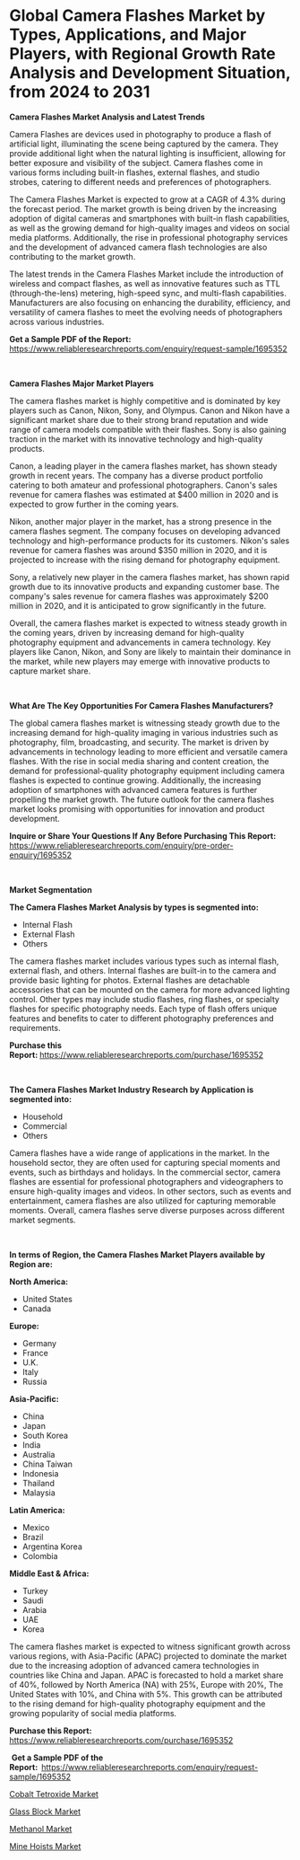 <p><h1>Global Camera Flashes Market by Types, Applications, and Major Players, with Regional Growth Rate Analysis and Development Situation, from 2024 to 2031</h1></p><p><strong>Camera Flashes Market Analysis and Latest Trends</strong></p>
<p><p>Camera Flashes are devices used in photography to produce a flash of artificial light, illuminating the scene being captured by the camera. They provide additional light when the natural lighting is insufficient, allowing for better exposure and visibility of the subject. Camera flashes come in various forms including built-in flashes, external flashes, and studio strobes, catering to different needs and preferences of photographers.</p><p>The Camera Flashes Market is expected to grow at a CAGR of 4.3% during the forecast period. The market growth is being driven by the increasing adoption of digital cameras and smartphones with built-in flash capabilities, as well as the growing demand for high-quality images and videos on social media platforms. Additionally, the rise in professional photography services and the development of advanced camera flash technologies are also contributing to the market growth.</p><p>The latest trends in the Camera Flashes Market include the introduction of wireless and compact flashes, as well as innovative features such as TTL (through-the-lens) metering, high-speed sync, and multi-flash capabilities. Manufacturers are also focusing on enhancing the durability, efficiency, and versatility of camera flashes to meet the evolving needs of photographers across various industries.</p></p>
<p><strong>Get a Sample PDF of the Report:&nbsp;</strong> <a href="https://www.reliableresearchreports.com/enquiry/request-sample/1695352">https://www.reliableresearchreports.com/enquiry/request-sample/1695352</a></p>
<p>&nbsp;</p>
<p><strong>Camera Flashes Major Market Players</strong></p>
<p><p>The camera flashes market is highly competitive and is dominated by key players such as Canon, Nikon, Sony, and Olympus. Canon and Nikon have a significant market share due to their strong brand reputation and wide range of camera models compatible with their flashes. Sony is also gaining traction in the market with its innovative technology and high-quality products.</p><p>Canon, a leading player in the camera flashes market, has shown steady growth in recent years. The company has a diverse product portfolio catering to both amateur and professional photographers. Canon's sales revenue for camera flashes was estimated at $400 million in 2020 and is expected to grow further in the coming years.</p><p>Nikon, another major player in the market, has a strong presence in the camera flashes segment. The company focuses on developing advanced technology and high-performance products for its customers. Nikon's sales revenue for camera flashes was around $350 million in 2020, and it is projected to increase with the rising demand for photography equipment.</p><p>Sony, a relatively new player in the camera flashes market, has shown rapid growth due to its innovative products and expanding customer base. The company's sales revenue for camera flashes was approximately $200 million in 2020, and it is anticipated to grow significantly in the future.</p><p>Overall, the camera flashes market is expected to witness steady growth in the coming years, driven by increasing demand for high-quality photography equipment and advancements in camera technology. Key players like Canon, Nikon, and Sony are likely to maintain their dominance in the market, while new players may emerge with innovative products to capture market share.</p></p>
<p>&nbsp;</p>
<p><strong>What Are The Key Opportunities For Camera Flashes Manufacturers?</strong></p>
<p><p>The global camera flashes market is witnessing steady growth due to the increasing demand for high-quality imaging in various industries such as photography, film, broadcasting, and security. The market is driven by advancements in technology leading to more efficient and versatile camera flashes. With the rise in social media sharing and content creation, the demand for professional-quality photography equipment including camera flashes is expected to continue growing. Additionally, the increasing adoption of smartphones with advanced camera features is further propelling the market growth. The future outlook for the camera flashes market looks promising with opportunities for innovation and product development.</p></p>
<p><strong>Inquire or Share Your Questions If Any Before Purchasing This Report:</strong> <a href="https://www.reliableresearchreports.com/enquiry/pre-order-enquiry/1695352">https://www.reliableresearchreports.com/enquiry/pre-order-enquiry/1695352</a></p>
<p>&nbsp;</p>
<p><strong>Market Segmentation</strong></p>
<p><strong>The Camera Flashes Market Analysis by types is segmented into:</strong></p>
<p><ul><li>Internal Flash</li><li>External Flash</li><li>Others</li></ul></p>
<p><p>The camera flashes market includes various types such as internal flash, external flash, and others. Internal flashes are built-in to the camera and provide basic lighting for photos. External flashes are detachable accessories that can be mounted on the camera for more advanced lighting control. Other types may include studio flashes, ring flashes, or specialty flashes for specific photography needs. Each type of flash offers unique features and benefits to cater to different photography preferences and requirements.</p></p>
<p><strong>Purchase this Report:&nbsp;</strong><a href="https://www.reliableresearchreports.com/purchase/1695352">https://www.reliableresearchreports.com/purchase/1695352</a></p>
<p>&nbsp;</p>
<p><strong>The Camera Flashes Market Industry Research by Application is segmented into:</strong></p>
<p><ul><li>Household</li><li>Commercial</li><li>Others</li></ul></p>
<p><p>Camera flashes have a wide range of applications in the market. In the household sector, they are often used for capturing special moments and events, such as birthdays and holidays. In the commercial sector, camera flashes are essential for professional photographers and videographers to ensure high-quality images and videos. In other sectors, such as events and entertainment, camera flashes are also utilized for capturing memorable moments. Overall, camera flashes serve diverse purposes across different market segments.</p></p>
<p>&nbsp;</p>
<p><strong>In terms of Region, the Camera Flashes Market Players available by Region are:</strong></p>
<p>
    <p> <strong> North America: </strong>
        <ul>
            <li>United States</li>
            <li>Canada</li>
        </ul>
        </p> 
    <p> <strong> Europe: </strong>
        <ul>
            <li>Germany</li>
            <li>France</li>
            <li>U.K.</li>
            <li>Italy</li>
            <li>Russia</li>
        </ul>
        </p> 
    <p> <strong> Asia-Pacific: </strong>
        <ul>
            <li>China</li>
            <li>Japan</li>
            <li>South Korea</li>
            <li>India</li>
            <li>Australia</li>
            <li>China Taiwan</li>
            <li>Indonesia</li>
            <li>Thailand</li>
            <li>Malaysia</li>
        </ul>
        </p> 
    <p> <strong> Latin America: </strong>
        <ul>
            <li>Mexico</li>
            <li>Brazil</li>
            <li>Argentina Korea</li>
            <li>Colombia</li>
        </ul>
        </p> 
    <p> <strong> Middle East & Africa: </strong>
        <ul>
            <li>Turkey</li>
            <li>Saudi</li>
            <li>Arabia</li>
            <li>UAE</li>
            <li>Korea</li>
        </ul>
    </p>
    </p>
<p><p>The camera flashes market is expected to witness significant growth across various regions, with Asia-Pacific (APAC) projected to dominate the market due to the increasing adoption of advanced camera technologies in countries like China and Japan. APAC is forecasted to hold a market share of 40%, followed by North America (NA) with 25%, Europe with 20%, The United States with 10%, and China with 5%. This growth can be attributed to the rising demand for high-quality photography equipment and the growing popularity of social media platforms.</p></p>
<p><strong>Purchase this Report: </strong><a href="https://www.reliableresearchreports.com/purchase/1695352">https://www.reliableresearchreports.com/purchase/1695352</a></p>
<p>&nbsp;<strong>Get a Sample PDF of the Report:&nbsp;&nbsp;</strong><a href="https://www.reliableresearchreports.com/enquiry/request-sample/1695352">https://www.reliableresearchreports.com/enquiry/request-sample/1695352</a></p>
<p><strong></strong></p>
<p><p><a href="https://thundering-castanet-c65.notion.site/Cobalt-Tetroxide-Market-Size-and-Examines-its-Market-Scope-with-a-Primary-Focus-on-Growth-Opportun-47b63adbd4c9453d968891872317919c">Cobalt Tetroxide Market</a></p><p><a href="https://bubble-tree-ea4.notion.site/Glass-Block-Market-Centers-on-Aspects-such-as-Market-Growth-Market-Share-Market-Opportunity-and-P-a67e3ab76ea5496b971a17db166e66cf">Glass Block Market</a></p><p><a href="https://thundering-castanet-c65.notion.site/Methanol-Market-Size-Reflecting-a-Forecast-Till-2031-Market-By-Type-By-Application-and-By-Geograph-d1a066cefc5b41fdabc0a458fb098664">Methanol Market</a></p><p><a href="https://view.publitas.com/reportprime-1/mine-hoists-market-size-market-share-and-global-market-analysis-report-2024-2031/">Mine Hoists Market</a></p></p>